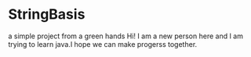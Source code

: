 # StringBasis
a simple project from a green hands
Hi!
I am a new person here and I am trying to learn java.I hope we can make progerss together.
